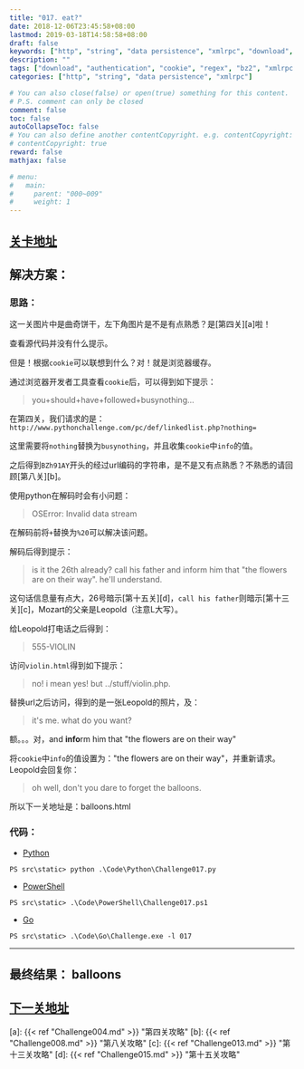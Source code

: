 ```yaml
---
title: "017. eat?"
date: 2018-12-06T23:45:58+08:00
lastmod: 2019-03-18T14:58:58+08:00
draft: false
keywords: ["http", "string", "data persistence", "xmlrpc", "download", "authentication", "cookie", "regex", "bz2", "xmlrpc client"]
description: ""
tags: ["download", "authentication", "cookie", "regex", "bz2", "xmlrpc client"]
categories: ["http", "string", "data persistence", "xmlrpc"]

# You can also close(false) or open(true) something for this content.
# P.S. comment can only be closed
comment: false
toc: false
autoCollapseToc: false
# You can also define another contentCopyright. e.g. contentCopyright: "This is another copyright."
# contentCopyright: true
reward: false
mathjax: false

# menu:
#   main:
#     parent: "000~009"
#     weight: 1
---
```


## [关卡地址][1]

## 解决方案：

### 思路：

这一关图片中是曲奇饼干，左下角图片是不是有点熟悉？是[第四关][a]啦！

查看源代码并没有什么提示。

但是！根据`cookie`可以联想到什么？对！就是浏览器缓存。

通过浏览器开发者工具查看`cookie`后，可以得到如下提示：

>you+should+have+followed+busynothing...

在第四关，我们请求的是：`http://www.pythonchallenge.com/pc/def/linkedlist.php?nothing=`

这里需要将`nothing`替换为`busynothing`，并且收集`cookie`中`info`的值。

之后得到`BZh91AY`开头的经过url编码的字符串，是不是又有点熟悉？不熟悉的请回顾[第八关][b]。

使用python在解码时会有小问题：

>OSError: Invalid data stream

在解码前将`+`替换为`%20`可以解决该问题。

解码后得到提示：

>is it the 26th already? call his father and inform him that "the flowers are on their way". he'll understand.

这句话信息量有点大，26号暗示[第十五关][d]，`call his father`则暗示[第十三关][c]，Mozart的父亲是Leopold（注意L大写）。

给Leopold打电话之后得到：

>555-VIOLIN

访问`violin.html`得到如下提示：

>no! i mean yes! but ../stuff/violin.php. 

替换url之后访问，得到的是一张Leopold的照片，及：

>it's me. what do you want?

额。。。对，and **info**rm him that "the flowers are on their way"

将`cookie`中`info`的值设置为："the flowers are on their way"，并重新请求。Leopold会回复你：

>oh well, don't you dare to forget the balloons.

所以下一关地址是：balloons.html

### 代码：

* [Python][2]

```
PS src\static> python .\Code\Python\Challenge017.py
```

* [PowerShell][3]

```
PS src\static> .\Code\PowerShell\Challenge017.ps1
```

* [Go][4]

```
PS src\static> .\Code\Go\Challenge.exe -l 017
```

---
## 最终结果： balloons

## [下一关地址][5]

[1]: http://www.pythonchallenge.com/pc/return/romance.html
[2]: ../../Code/Python/Challenge017.py "点我查看源码"
[3]: ../../Code/PowerShell/Challenge017.ps1 "点我查看源码"
[4]: ../../Code/Go/Challenge017.go "点我查看源码"
[5]: http://www.pythonchallenge.com/pc/return/balloons.html

[a]: {{< ref "Challenge004.md" >}} "第四关攻略"
[b]: {{< ref "Challenge008.md" >}} "第八关攻略"
[c]: {{< ref "Challenge013.md" >}} "第十三关攻略"
[d]: {{< ref "Challenge015.md" >}} "第十五关攻略"

